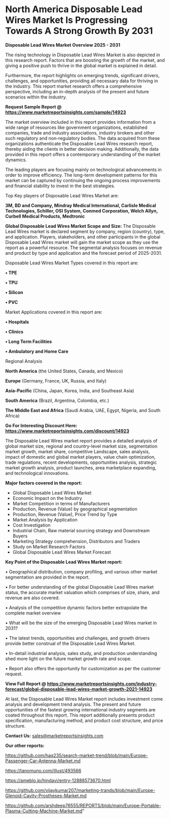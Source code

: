 # North America Disposable Lead Wires Market Is Progressing Towards A Strong Growth By 2031

<Strong> Disposable Lead Wires Market Overview 2025 - 2031</strong>

The rising technology in Disposable Lead Wires Market is also depicted in this research report. Factors that are boosting the growth of the market, and giving a positive push to thrive in the global market is explained in detail.

Furthermore, the report highlights on emerging trends, significant drivers, challenges, and opportunities, providing all necessary data for thriving in the industry. This report market research offers a comprehensive perspective, including an in-depth analysis of the present and future scenarios within the industry.

<strong>Request Sample Report @ <a href=https://www.marketreportsinsights.com/sample/14923>https://www.marketreportsinsights.com/sample/14923</a></strong>

The market overview included in this report provides information from a wide range of resources like government organizations, established companies, trade and industry associations, industry brokers and other such regulatory and non-regulatory bodies. The data acquired from these organizations authenticate the Disposable Lead Wires research report, thereby aiding the clients in better decision making. Additionally, the data provided in this report offers a contemporary understanding of the market dynamics.

The leading players are focusing mainly on technological advancements in order to improve efficiency. The long-term development patterns for this market can be captured by continuing the ongoing process improvements and financial stability to invest in the best strategies.

Top Key players of Disposable Lead Wires Market are:

<strong>3M, BD and Company, Mindray Medical International, Carlisle Medical Technologies, Schiller, OSI System, Conmed Corporation, Welch Allyn, Curbell Medical Products, Medtronic</strong>

<strong><b>Global Disposable Lead Wires Market Scope and Size:</b></strong>
The Disposable Lead Wires market is declared segment by company, region (country), type, and application. Players, stakeholders, and other participants in the global Disposable Lead Wires market will gain the market scope as they use the report as a powerful resource. The segmental analysis focuses on revenue and product by type and application and the forecast period of 2025-2031.

Disposable Lead Wires Market Types covered in this report are:

<strong>• TPE

• TPU

• Silicon

• PVC</strong>

Market Applications covered in this report are:

<strong>• Hospitals

• Clinics

• Long Term Facilities

• Ambulatory and Home Care</strong> 

Regional Analysis

<strong>North America</strong> (the United States, Canada, and Mexico)

<strong>Europe</strong> (Germany, France, UK, Russia, and Italy)

<strong>Asia-Pacific</strong> (China, Japan, Korea, India, and Southeast Asia)

<strong>South America</strong> (Brazil, Argentina, Colombia, etc.)

<strong>The Middle East and Africa</strong> (Saudi Arabia, UAE, Egypt, Nigeria, and South Africa)

<strong>Go For Interesting Discount Here: <a href=https://www.marketreportsinsights.com/discount/14923>https://www.marketreportsinsights.com/discount/14923</a></strong>

The Disposable Lead Wires market report provides a detailed analysis of global market size, regional and country-level market size, segmentation market growth, market share, competitive Landscape, sales analysis, impact of domestic and global market players, value chain optimization, trade regulations, recent developments, opportunities analysis, strategic market growth analysis, product launches, area marketplace expanding, and technological innovations.

<strong><b>Major factors covered in the report:</b></strong>
<ul>
  <li>Global Disposable Lead Wires Market </li>
  <li>Economic Impact on the Industry</li>
  <li>Market Competition in terms of Manufacturers</li>
  <li>Production, Revenue (Value) by geographical segmentation</li>
  <li>Production, Revenue (Value), Price Trend by Type</li>
  <li>Market Analysis by Application</li>
  <li>Cost Investigation</li>
  <li>Industrial Chain, Raw material sourcing strategy and Downstream Buyers</li>
  <li>Marketing Strategy comprehension, Distributors and Traders</li>
  <li>Study on Market Research Factors</li>
  <li>Global Disposable Lead Wires Market Forecast</li>
</ul>

<strong><b>Key Point of the Disposable Lead Wires Market report:</b></strong>

• Geographical distribution, company profiling, and various other market segmentation are provided in the report.

• For better understanding of the global Disposable Lead Wires market status, the accurate market valuation which comprises of size, share, and revenue are also covered.

• Analysis of the competitive dynamic factors better extrapolate the complete market overview

• What will be the size of the emerging Disposable Lead Wires market in 2031?

• The latest trends, opportunities and challenges, and growth drivers provide better construal of the Disposable Lead Wires Market.

• In-detail industrial analysis, sales study, and production understanding shed more light on the future market growth rate and scope.

• Report also offers the opportunity for customization as per the customer request.

<strong><b>View Full Report @ <a href=https://www.marketreportsinsights.com/industry-forecast/global-disposable-lead-wires-market-growth-2021-14923>https://www.marketreportsinsights.com/industry-forecast/global-disposable-lead-wires-market-growth-2021-14923</a></b></strong>


At last, the Disposable Lead Wires Market report includes investment come analysis and development trend analysis. The present and future opportunities of the fastest growing international industry segments are coated throughout this report. This report additionally presents product specification, manufacturing method, and product cost structure, and price structure.

<strong>Contact Us:</strong>
sales@marketreportsinsights.com

<strong>Our other reports:</strong>

<a href=https://github.com/haq235/search-market-trend/blob/main/Europe-Passenger-Car-Antenna-Market.md>https://github.com/haq235/search-market-trend/blob/main/Europe-Passenger-Car-Antenna-Market.md</a>

<a href=https://tanomuno.com/illust/493566>https://tanomuno.com/illust/493566</a>

<a href=https://ameblo.jp/hindavi/entry-12888573670.html>https://ameblo.jp/hindavi/entry-12888573670.html</a>

<a href=https://github.com/vijaykumar207/marketing-trands/blob/main/Europe-Glenoid-Cavity-Prostheses-Market.md>https://github.com/vijaykumar207/marketing-trands/blob/main/Europe-Glenoid-Cavity-Prostheses-Market.md</a>

<a href=https://github.com/arshdeep76555/REPORTS/blob/main/Europe-Portable-Plasma-Cutting-Machine-Market.md>https://github.com/arshdeep76555/REPORTS/blob/main/Europe-Portable-Plasma-Cutting-Machine-Market.md</a>"
